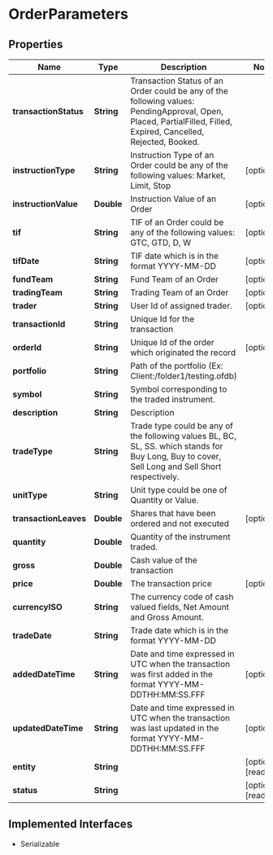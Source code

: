 

# OrderParameters


## Properties

Name | Type | Description | Notes
------------ | ------------- | ------------- | -------------
**transactionStatus** | **String** | Transaction Status of an Order could be any of the following values: PendingApproval, Open, Placed, PartialFilled, Filled, Expired, Cancelled, Rejected, Booked. | 
**instructionType** | **String** | Instruction Type of an Order could be any of the following values: Market, Limit, Stop |  [optional]
**instructionValue** | **Double** | Instruction Value of an Order |  [optional]
**tif** | **String** | TIF of an Order could be any of the following values: GTC, GTD, D, W |  [optional]
**tifDate** | **String** | TIF date which is in the format YYYY-MM-DD |  [optional]
**fundTeam** | **String** | Fund Team of an Order |  [optional]
**tradingTeam** | **String** | Trading Team of an Order |  [optional]
**trader** | **String** | User Id of assigned trader. |  [optional]
**transactionId** | **String** | Unique Id for the transaction | 
**orderId** | **String** | Unique Id of the order which originated the record |  [optional]
**portfolio** | **String** | Path of the portfolio (Ex: Client:/folder1/testing.ofdb) | 
**symbol** | **String** | Symbol corresponding to the traded instrument. | 
**description** | **String** | Description | 
**tradeType** | **String** | Trade type could be any of the following values BL, BC, SL, SS.  which stands for Buy Long, Buy to cover, Sell Long and Sell Short respectively. | 
**unitType** | **String** | Unit type could be one of Quantity or Value. | 
**transactionLeaves** | **Double** | Shares that have been ordered and not executed |  [optional]
**quantity** | **Double** | Quantity of the instrument traded. | 
**gross** | **Double** | Cash value of the transaction | 
**price** | **Double** | The transaction price |  [optional]
**currencyISO** | **String** | The currency code of cash valued fields, Net Amount and Gross Amount. | 
**tradeDate** | **String** | Trade date which is in the format YYYY-MM-DD | 
**addedDateTime** | **String** | Date and time expressed in UTC when the transaction was first added in the format YYYY-MM-DDTHH:MM:SS.FFF |  [optional]
**updatedDateTime** | **String** | Date and time expressed in UTC when the transaction was last updated in the format YYYY-MM-DDTHH:MM:SS.FFF |  [optional]
**entity** | **String** |  |  [optional] [readonly]
**status** | **String** |  |  [optional] [readonly]


## Implemented Interfaces

* Serializable


